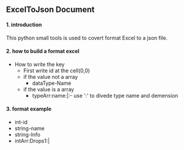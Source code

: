 ## ExcelToJson Document

#### 1. introduction
This python small tools is used to covert format Excel to a json file.

#### 2. how to build a format excel
+ How to write the key
    + First write id at the cell(0,0)
    + if the value not a array
        + dataType-Name
    + if the value is a array
        + typeArr:name:|:- use ':' to divede type name and demension 
#### 3. format example
+ int-id
+ string-name
+ string-Info
+ intArr:Drops1:| 